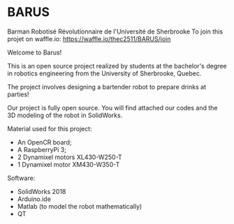 # BARUS
Barman Robotisé Révolutionnaire de l'Université de Sherbrooke
To join this projet on waffle.io: https://waffle.io/thec2511/BARUS/join

Welcome to Barus!

This is an open source project realized by students at the bachelor's degree in robotics engineering from the University of Sherbrooke, Quebec.

The project involves designing a bartender robot to prepare drinks at parties!

Our project is fully open source. You will find attached our codes and the 3D modeling of the robot in SolidWorks.

Material used for this project:

* An OpenCR board;
* A RaspberryPi 3;
* 2 Dynamixel motors XL430-W250-T
* 1 Dynamixel motor XM430-W350-T

Software:

* SolidWorks 2018
* Arduino.ide
* Matlab (to model the robot mathematically)
* QT
